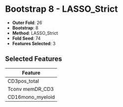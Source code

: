 # Bootstrap 8 - LASSO_Strict

- **Outer Fold**: 26
- **Bootstrap**: 8
- **Method**: LASSO_Strict
- **Fold Seed**: 74
- **Features Selected**: 3

## Selected Features

| Feature |
|---------|
| CD3pos_total |
| Tconv memDR_CD3 |
| CD16mono_myeloid |
